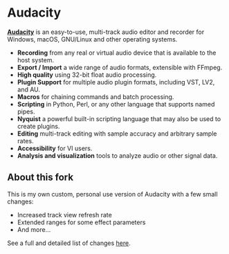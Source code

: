 # Audacity


[**Audacity**](https://www.audacityteam.org) is an easy-to-use, multi-track audio editor and recorder for Windows, macOS, GNU/Linux and other operating systems.

- **Recording** from any real or virtual audio device that is available to the host system.
- **Export / Import** a wide range of audio formats, extensible with FFmpeg.
- **High quality** using 32-bit float audio processing.
- **Plugin Support** for multiple audio plugin formats, including VST, LV2, and AU.
- **Macros** for chaining commands and batch processing.
- **Scripting** in Python, Perl, or any other language that supports named pipes.
- **Nyquist** a powerful built-in scripting language that may also be used to create plugins.
- **Editing** multi-track editing with sample accuracy and arbitrary sample rates.
- **Accessibility** for VI users.
- **Analysis and visualization** tools to analyze audio or other signal data.

## About this fork

This is my own custom, personal use version of Audacity with a few small changes:

- Increased track view refresh rate
- Extended ranges for some effect parameters
- And more...

See a full and detailed list of changes [here](https://github.com/somefoolouthere/audacity/blob/master/CHANGES.md).

<!-- ## Users

For end users, the latest Windows and macOS release version of Audacity is available from the [Audacity website](https://www.audacityteam.org/download/).
Help with using Audacity is available [here](https://audacityteam.org/help/).

## Developers

Build instructions are available [here](https://github.com/somefoolouthere/audacity/blob/master/BUILDING.md).

Additional development resources may be found [here](https://audacity.gitbook.io/dev/).
[**Audacity**](https://www.audacityteam.org) is an easy-to-use, multi-track audio editor and recorder for Windows, macOS, GNU/Linux and other operating systems. More info can be found on https://www.audacityteam.org

## This repository is currently undergoing major structural change.

We're currently working on Audacity 4, which means an entirely new UI and also refactorings aplenty. As such, master is currently not particularly friendly to new contributors. It still is possible to submit patches to Audacity 3.x; make sure you branch off release-3.7.x if you choose to do so. Build instructions for 3.x can be found [here](https://github.com/audacity/audacity/blob/release-3.7.0/BUILDING.md); build instructions for Audacity 4 are not available yet.

You can stay updated with our efforts on [YouTube](https://youtube.com/@audacity), [discord](https://discord.gg/audacity) and [our blog](https://audacityteam.org/blog).

## License

Audacity is open source software licensed GPLv3. Most code files are GPLv2-or-later, with the notable exceptions being /lib-src (which contains third party libraries), as well as VST3-related code. Documentation is licensed CC-by 3.0 unless otherwise noted. Details can be found in the [license file](LICENSE.txt).
